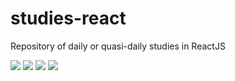 # studies-react
 Repository of daily or quasi-daily studies in ReactJS

![](https://img.shields.io/github/languages/count/falaigor/petlove-web?color=%23ffd666) 
![](https://img.shields.io/github/languages/top/falaigor/petlove-web?color=%23ffd666) 
![](https://img.shields.io/github/repo-size/falaigor/petlove-web?color=%23ffd666) 
![](https://img.shields.io/github/last-commit/falaigor/petlove-web?color=%23ffd666)
<br>
